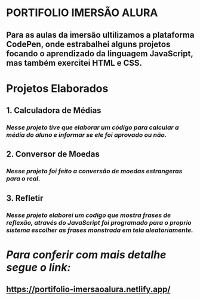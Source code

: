 # PORTIFOLIO IMERSÃO ALURA
## Para as aulas da imersão ultilizamos a plataforma CodePen, onde estrabalhei alguns projetos focando o aprendizado da linguagem JavaScript, mas também exercitei HTML e CSS. 

# Projetos Elaborados 
## **1. Calculadora de Médias**
### _Nesse projeto tive que elaborar um código para calcular a média do aluno e informar se ele foi aprovado ou não._
## **2. Conversor de Moedas**
### _Nesse projeto foi feito a conversão de moedas estrangeras para o real._ 
## **3. Refletir**
### _Nesse projeto elaborei um codigo que mostra frases de reflexão, através do JavaScript foi programado para o proprio sistema escolher as frases monstrada em tela aleatoriamente._

# **_Para conferir com mais detalhe segue o link:_**

## https://portifolio-imersaoalura.netlify.app/